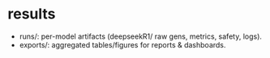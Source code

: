 # results
- runs/: per-model artifacts (deepseekR1/ raw gens, metrics, safety, logs).
- exports/: aggregated tables/figures for reports & dashboards.